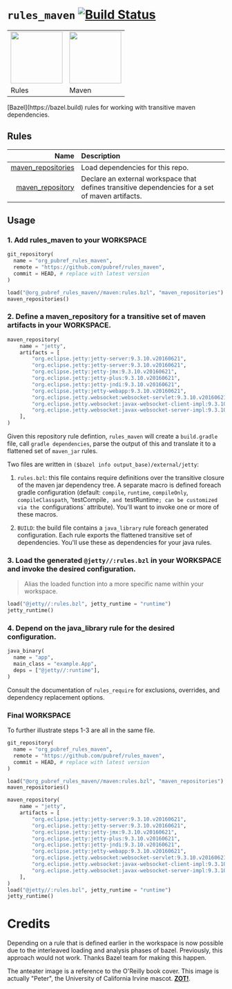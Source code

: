# `rules_maven` [![Build Status](https://travis-ci.org/pubref/rules_maven.svg?branch=master)](https://travis-ci.org/pubref/rules_maven)

<table><tr>
<td><img src="https://avatars1.githubusercontent.com/u/11684617?v=3&s=200" height="120"/></td>
<td><img src="http://studentaffairs.uci.edu/resources/right-facing-blk-outline.png" height="120"/></td>
</tr><tr>
<td>Rules</td>
<td>Maven</td>
</tr></table>
[Bazel](https://bazel.build) rules for working with transitive maven dependencies.

## Rules

|               Name   |  Description |
| -------------------: | :----------- |
| [maven_repositories](#maven_repositories) |  Load dependencies for this repo. |
| [maven_repository](#maven_repository) | Declare an external workspace that defines transitive dependencies for a set of maven artifacts. |

## Usage

### 1. Add rules_maven to your WORKSPACE

```python
git_repository(
  name = "org_pubref_rules_maven",
  remote = "https://github.com/pubref/rules_maven",
  commit = HEAD, # replace with latest version
)

load("@org_pubref_rules_maven//maven:rules.bzl", "maven_repositories")
maven_repositories()
```

### 2. Define a maven_repository for a transitive set of maven artifacts in your WORKSPACE.

```python
maven_repository(
    name = "jetty",
    artifacts = [
        "org.eclipse.jetty:jetty-server:9.3.10.v20160621",
        "org.eclipse.jetty:jetty-server:9.3.10.v20160621",
        "org.eclipse.jetty:jetty-jmx:9.3.10.v20160621",
        "org.eclipse.jetty:jetty-plus:9.3.10.v20160621",
        "org.eclipse.jetty:jetty-jndi:9.3.10.v20160621",
        "org.eclipse.jetty:jetty-webapp:9.3.10.v20160621",
        "org.eclipse.jetty.websocket:websocket-servlet:9.3.10.v20160621",
        "org.eclipse.jetty.websocket:javax-websocket-client-impl:9.3.10.v20160621",
        "org.eclipse.jetty.websocket:javax-websocket-server-impl:9.3.10.v20160621",
    ],
)
```

Given this repository rule defintion, `rules_maven` will create a
`build.gradle` file, call `gradle dependencies`, parse the output of
this and translate it to a flattened set of `maven_jar` rules.

Two files are written in `($bazel info output_base)/external/jetty`:

1. `rules.bzl`: this file contains require definitions over the
   transitive closure of the maven jar dependency tree.  A separate
   macro is defined foreach gradle configuration (default: `compile`,
   `runtime`, `compileOnly`, `compileClasspath`, 'testCompile`, and
   `testRuntime`; can be customized via the `configurations`
   attribute).  You'll want to invoke one or more of these macros.

2. `BUILD`: the build file contains a `java_library` rule foreach
   generated configuration. Each rule exports the flattened transitive
   set of dependencies.  You'll use these as dependencies for your
   java rules.

### 3. Load the generated `@jetty//:rules.bzl` in your WORKSPACE and invoke the desired configuration.

> Alias the loaded function into a more specific name within your
> workspace.

```python
load("@jetty//:rules.bzl", jetty_runtime = "runtime")
jetty_runtime()
```

### 4. Depend on the java_library rule for the desired configuration.

```python
java_binary(
  name = "app",
  main_class = "example.App",
  deps = ["@jetty//:runtime"],
)
```

Consult the documentation of `rules_require` for exclusions,
overrides, and dependency replacement options.

### Final WORKSPACE

To further illustrate steps 1-3 are all in the same file.

```python
git_repository(
  name = "org_pubref_rules_maven",
  remote = "https://github.com/pubref/rules_maven",
  commit = HEAD, # replace with latest version
)

load("@org_pubref_rules_maven//maven:rules.bzl", "maven_repositories")
maven_repositories()

maven_repository(
    name = "jetty",
    artifacts = [
        "org.eclipse.jetty:jetty-server:9.3.10.v20160621",
        "org.eclipse.jetty:jetty-server:9.3.10.v20160621",
        "org.eclipse.jetty:jetty-jmx:9.3.10.v20160621",
        "org.eclipse.jetty:jetty-plus:9.3.10.v20160621",
        "org.eclipse.jetty:jetty-jndi:9.3.10.v20160621",
        "org.eclipse.jetty:jetty-webapp:9.3.10.v20160621",
        "org.eclipse.jetty.websocket:websocket-servlet:9.3.10.v20160621",
        "org.eclipse.jetty.websocket:javax-websocket-client-impl:9.3.10.v20160621",
        "org.eclipse.jetty.websocket:javax-websocket-server-impl:9.3.10.v20160621",
    ],
)
load("@jetty//:rules.bzl", jetty_runtime = "runtime")
jetty_runtime()
```

# Credits

Depending on a rule that is defined earlier in the workspace is now
possible due to the interleaved loading and analysis phases of bazel.
Previously, this approach would not work.  Thanks Bazel team for
making this happen.

The anteater image is a reference to the O'Reilly book cover.  This image is
actually "Peter", the University of California Irvine
mascot. [**ZOT!**](http://studentaffairs.uci.edu/resources/right-facing-blk-outline.png).

